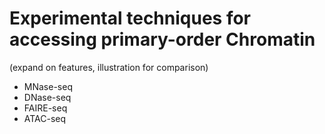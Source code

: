 # Experimental techniques for accessing primary-order Chromatin
(expand on features, illustration for comparison)
- MNase-seq
- DNase-seq
- FAIRE-seq 
- ATAC-seq

